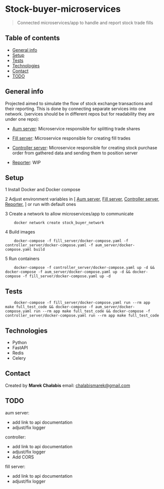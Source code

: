 # Stock-buyer-microservices

> Connected microservices/app to handle and report stock trade fills

## Table of contents

- [General info](#general-info)
- [Setup](#setup)
- [Tests](#tests)
- [Technologies](#technologies)
- [Contact](#contact)
- [TODO](#todo)

## General info

Projected aimed to simulate the flow of stock exchange transactions and their reporting.
This is done by connecting separate services into one network.
(services should be in different repos but for readability they are under one repo):

- [Aum server](aum_server): Microservice responsible for splitting trade shares

- [Fill server](fill_server): Microservice responsible for creating fill trades

- [Controller server](controller_server): Microservice responsible for creating stock 
purchase order from gathered data and sending them to position server

- [Reporter](reporter): WIP

## Setup

1 Install Docker and Docker compose

2 Adjust environment variables in [
    [Aum server](aum_server/config/environment_variables/.env),
    [Fill server](fill_server/config/environment_variables/.env),
    [Controller server](controller_server/config/environment_variables/.env),
    [Reporter](reporter/config/environment_variables/.env),
] or run with default ones

3 Create a network to allow microservices/app to communicate

```
    docker network create stock_buyer_network
```

4 Build images
```
    docker-compose -f fill_server/docker-compose.yaml -f controller_server/docker-compose.yaml -f aum_server/docker-compose.yaml build
```

5 Run containers
```
    docker-compose -f controller_server/docker-compose.yaml up -d && docker-compose -f aum_server/docker-compose.yaml up -d && docker-compose -f fill_server/docker-compose.yaml up -d
```

## Tests
```
    docker-compose -f fill_server/docker-compose.yaml run --rm app make full_test_code && docker-compose -f aum_server/docker-compose.yaml run --rm app make full_test_code && docker-compose -f controller_server/docker-compose.yaml run --rm app make full_test_code
```

## Technologies

- Python 
- FastAPI 
- Redis
- Celery

## Contact

Created by <b>Marek Chałabis</b> email: chalabismarek@gmail.com

## TODO
aum server:
- add link to api documentation
- adjust/fix logger

controller:
- add link to api documentation
- adjust/fix logger
- Add CORS

fill server:
- add link to api documentation
- adjust/fix logger